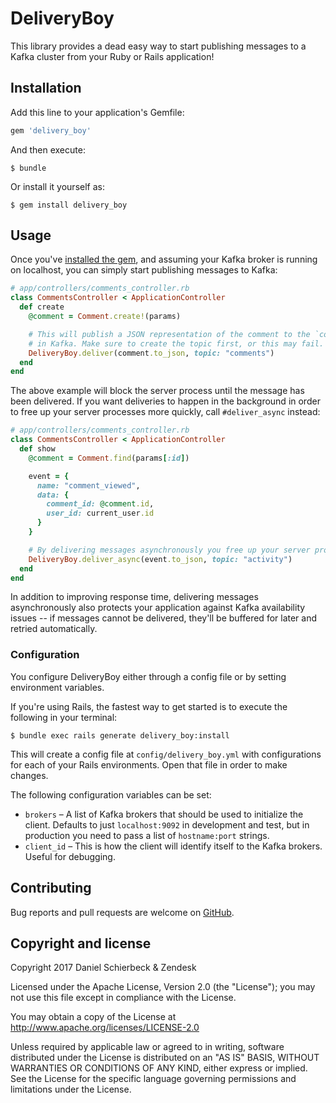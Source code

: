 # DeliveryBoy

This library provides a dead easy way to start publishing messages to a Kafka cluster from your Ruby or Rails application!

## Installation

Add this line to your application's Gemfile:

```ruby
gem 'delivery_boy'
```

And then execute:

    $ bundle

Or install it yourself as:

    $ gem install delivery_boy

## Usage

Once you've [installed the gem](#installation), and assuming your Kafka broker is running on localhost, you can simply start publishing messages to Kafka:

```ruby
# app/controllers/comments_controller.rb
class CommentsController < ApplicationController
  def create
    @comment = Comment.create!(params)

    # This will publish a JSON representation of the comment to the `comments` topic
    # in Kafka. Make sure to create the topic first, or this may fail.
    DeliveryBoy.deliver(comment.to_json, topic: "comments")
  end
end
```

The above example will block the server process until the message has been delivered. If you want deliveries to happen in the background in order to free up your server processes more quickly, call `#deliver_async` instead:

```ruby
# app/controllers/comments_controller.rb
class CommentsController < ApplicationController
  def show
    @comment = Comment.find(params[:id])

    event = {
      name: "comment_viewed",
      data: {
        comment_id: @comment.id,
        user_id: current_user.id
      }
    }

    # By delivering messages asynchronously you free up your server processes faster.
    DeliveryBoy.deliver_async(event.to_json, topic: "activity")
  end
end
```

In addition to improving response time, delivering messages asynchronously also protects your application against Kafka availability issues -- if messages cannot be delivered, they'll be buffered for later and retried automatically.

### Configuration

You configure DeliveryBoy either through a config file or by setting environment variables.

If you're using Rails, the fastest way to get started is to execute the following in your terminal:

```
$ bundle exec rails generate delivery_boy:install
```

This will create a config file at `config/delivery_boy.yml` with configurations for each of your Rails environments. Open that file in order to make changes.

The following configuration variables can be set:

* `brokers` – A list of Kafka brokers that should be used to initialize the client. Defaults to just `localhost:9092` in development and test, but in production you need to pass a list of `hostname:port` strings.
* `client_id` – This is how the client will identify itself to the Kafka brokers. Useful for debugging.

## Contributing

Bug reports and pull requests are welcome on [GitHub](https://github.com/dasch/delivery_boy).

## Copyright and license

Copyright 2017 Daniel Schierbeck & Zendesk

Licensed under the Apache License, Version 2.0 (the "License"); you may not use this file except in compliance with the License.

You may obtain a copy of the License at http://www.apache.org/licenses/LICENSE-2.0

Unless required by applicable law or agreed to in writing, software distributed under the License is distributed on an "AS IS" BASIS, WITHOUT WARRANTIES OR CONDITIONS OF ANY KIND, either express or implied. See the License for the specific language governing permissions and limitations under the License.
